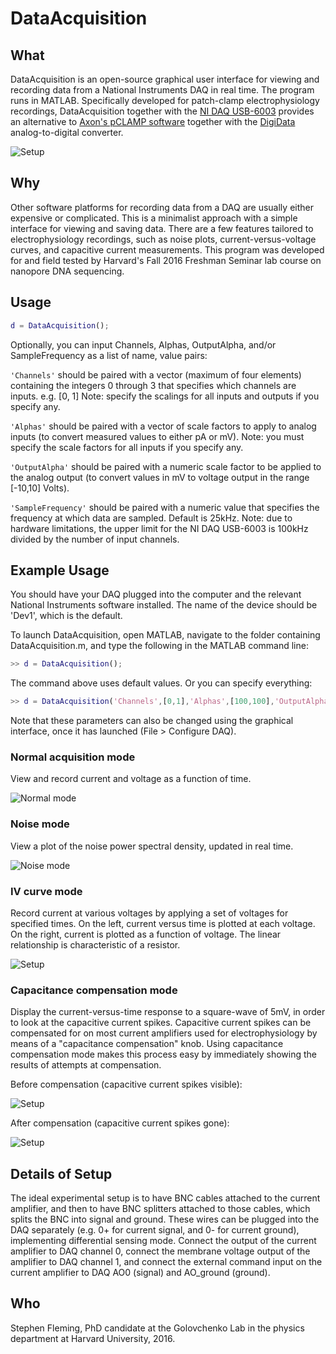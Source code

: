 DataAcquisition
=======

## What

DataAcquisition is an open-source graphical user interface for viewing and recording data from a National Instruments DAQ in real time.  The program runs in MATLAB.  Specifically developed for patch-clamp electrophysiology recordings, DataAcquisition together with the [NI DAQ USB-6003](http://www.ni.com/en-us/support/model.usb-6003.html) provides an alternative to [Axon's pCLAMP software](https://www.moleculardevices.com/systems/axon-conventional-patch-clamp/pclamp-11-software-suite) together with the [DigiData](https://www.moleculardevices.com/systems/conventional-patch-clamp/digidata-1550-digitizer) analog-to-digital converter.

![Setup](img/setup.png)


## Why

Other software platforms for recording data from a DAQ are usually either expensive or complicated.  This is a minimalist approach with a simple interface for viewing and saving data.  There are a few features tailored to electrophysiology recordings, such as noise plots, current-versus-voltage curves, and capacitive current measurements.  This program was developed for and field tested by Harvard's Fall 2016 Freshman Seminar lab course on nanopore DNA sequencing.


## Usage

```matlab
d = DataAcquisition();
```

Optionally, you can input Channels, Alphas, OutputAlpha, and/or SampleFrequency as a list of name, value pairs:

```'Channels'``` should be paired with a vector (maximum of four elements) containing the integers 0 through 3 that specifies which channels are inputs. 
	e.g. [0, 1]
	Note: specify the scalings for all inputs and outputs if you specify any.

```'Alphas'``` should be paired with a vector of scale factors to apply to analog inputs (to convert measured values to either pA or mV).
	Note: you must specify the scale factors for all inputs if you specify any.
  
```'OutputAlpha'``` should be paired with a numeric scale factor to be applied to the analog output (to convert values in mV to voltage output in the range [-10,10] Volts).

```'SampleFrequency'``` should be paired with a numeric value that specifies the frequency at which data are sampled.  Default is 25kHz.
  Note: due to hardware limitations, the upper limit for the NI DAQ USB-6003 is 100kHz divided by the number of input channels.


## Example Usage

You should have your DAQ plugged into the computer and the relevant National Instruments software installed.  The name of the device should be 'Dev1', which is the default.

To launch DataAcquisition, open MATLAB, navigate to the folder containing DataAcquisition.m, and type the following in the MATLAB command line:

```matlab
>> d = DataAcquisition();
```

The command above uses default values.  Or you can specify everything:

```matlab
>> d = DataAcquisition('Channels',[0,1],'Alphas',[100,100],'OutputAlpha',10,'SampleFrequency',25000);
```

Note that these parameters can also be changed using the graphical interface, once it has launched (File > Configure DAQ).

### Normal acquisition mode

View and record current and voltage as a function of time.

![Normal mode](img/norm.png)

### Noise mode

View a plot of the noise power spectral density, updated in real time.

![Noise mode](img/noise.png)

### IV curve mode

Record current at various voltages by applying a set of voltages for specified times.
On the left, current versus time is plotted at each voltage.
On the right, current is plotted as a function of voltage.  The linear relationship is characteristic of a resistor.

![Setup](img/iv.png)

### Capacitance compensation mode

Display the current-versus-time response to a square-wave of 5mV, in order to look at the capacitive current spikes.  Capacitive current spikes can be compensated for on most current amplifiers used for electrophysiology by means of a "capacitance compensation" knob.  Using capacitance compensation mode makes this process easy by immediately showing the results of attempts at compensation.

Before compensation (capacitive current spikes visible):

![Setup](img/cap_pre.png)

After compensation (capacitive current spikes gone):

![Setup](img/cap_post.png)


## Details of Setup

The ideal experimental setup is to have BNC cables attached to the current amplifier, and then to have BNC splitters attached to those cables, which splits the BNC into signal and ground.  These wires can be plugged into the DAQ separately (e.g. 0+ for current signal, and 0- for current ground), implementing differential sensing mode.  Connect the output of the current amplifier to DAQ channel 0, connect the membrane voltage output of the amplifier to DAQ channel 1, and connect the external command input on the current amplifier to DAQ AO0 (signal) and AO_ground (ground).

## Who

Stephen Fleming, PhD candidate at the Golovchenko Lab in the physics department at Harvard University, 2016.
